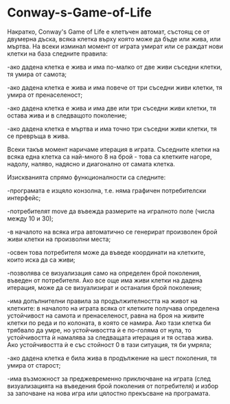 # Conway-s-Game-of-Life


Накратко, Conway's Game of Life е клетъчен автомат, състоящ се от двумерна дъска, всяка клетка върху която може да бъде или жива, или мъртва. На всеки изминал момент от играта умират или се раждат нови клетки на база следните правила:

-ако дадена клетка е жива и има по-малко от две живи съседни клетки, тя умира от самота;

-ако дадена клетка е жива и има повече от три съседни живи клетки, тя умира от пренаселеност;

-ако дадена клетка е жива и има две или три съседни живи клетки, тя остава жива и в следващото поколение;

-ако дадена клетка е мъртва и има точно три съседни живи клетки, тя се превръща в жива.

Всеки такъв момент наричаме итерация в играта.
Съседните клетки на всяка една клетка са най-много 8 на брой - това са клетките нагоре, надолу, наляво, надясно и диагонално от самата клетка.



Изискванията спрямо функционалности са следните:

-програмата e изцяло конзолна, т.е. няма графичен потребителски интерфейс;

-потребителят move да въвежда размерите на игралното поле (числа между 10 и 30);

-в началото на всяка игра автоматично се генерират произволен брой живи клетки на произволни места;

-освен това потребителя може да въведе координати на клетките, които иска да са живи;

-позволява се визуализация само на определен брой поколения, въведен от потребителя. Ако все още има живи клетки на дадена итерация, може да се визуализират и останалия брой поколения;

-има допълнителни правила за продължителността на живот на клетките: в началото на играта всяка от клетките получава определена устойчивост на самота и пренаселеност, равна на броя на живите клетки по реда и по колоната, в която се намира. Ако тази клетка би трябвало да умре, но устойчивостта ѝ е по-голяма от нула, то устойчивостта ѝ намалява за следващата итерация и тя остава жива. Ако устойчивостта ѝ е със стойност 0 в тази ситуация, тя би умряла;

-ако дадена клетка е била жива в продължение на шест поколения, тя умира от старост;

-има възможност за преджевременно приключване на играта (след визуализацията на въведения брой поколения от потребителя) и избор за започване на нова игра или цялостно прекъсване на програмата.
